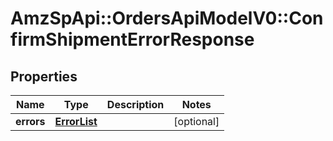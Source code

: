 # AmzSpApi::OrdersApiModelV0::ConfirmShipmentErrorResponse

## Properties
Name | Type | Description | Notes
------------ | ------------- | ------------- | -------------
**errors** | [**ErrorList**](ErrorList.md) |  | [optional] 

